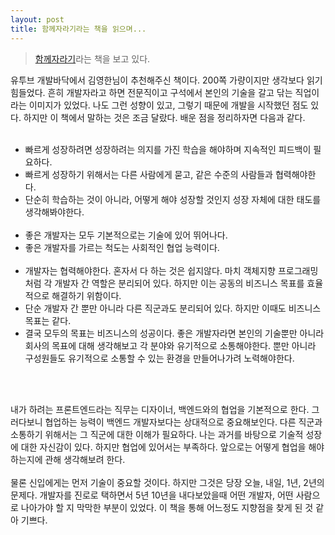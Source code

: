 ```yaml
---
layout: post
title: 함께자라기라는 책을 읽으며...
---
```


> [함께자라기](http://www.yes24.com/Product/Goods/67350256?pid=123487&cosemkid=go15446056295385363&gclid=Cj0KCQjw1tGUBhDXARIsAIJx01n4GJw7L4pJ5xttelnpm6UMOVbwK6eSg_zX_suJbRuzAPBAFKRj52UaAjxiEALw_wcB)라는 책을 보고 있다.

유투브 개발바닥에서 김영한님이 추천해주신 책이다. 200쪽 가량이지만 생각보다 읽기 힘들었다. 흔히 개발자라고 하면 전문직이고 구석에서 본인의 기술을 갈고 닦는 직업이라는 이미지가 있었다. 나도 그런 성향이 있고, 그렇기 때문에 개발을 시작했던 점도 있다. 하지만 이 책에서 말하는 것은 조금 달랐다. 배운 점을 정리하자면 다음과 같다.
<br><br>

- 빠르게 성장하려면 성장하려는 의지를 가진 학습을 해야하며 지속적인 피드백이 필요하다.
- 빠르게 성장하기 위해서는 다른 사람에게 묻고, 같은 수준의 사람들과 협력해야한다.
- 단순히 학습하는 것이 아니라, 어떻게 해야 성장할 것인지 성장 자체에 대한 태도를 생각해봐야한다.
  <br><br>
- 좋은 개발자는 모두 기본적으로는 기술에 있어 뛰어나다.
- 좋은 개발자를 가르는 척도는 사회적인 협업 능력이다.
  <br><br>
- 개발자는 협력해야한다. 혼자서 다 하는 것은 쉽지않다. 마치 객체지향 프로그래밍처럼 각 개발자 간 역할은 분리되어 있다. 하지만 이는 공동의 비즈니스 목표를 효율적으로 해결하기 위함이다.
- 단순 개발자 간 뿐만 아니라 다른 직군과도 분리되어 있다. 하지만 이때도 비즈니스 목표는 같다.
- 결국 모두의 목표는 비즈니스의 성공이다. 좋은 개발자라면 본인의 기술뿐만 아니라 회사의 목표에 대해 생각해보고 각 분야와 유기적으로 소통해야한다. 뿐만 아니라 구성원들도 유기적으로 소통할 수 있는 환경을 만들어나가려 노력해야한다.

<br><br>

내가 하려는 프론트엔드라는 직무는 디자이너, 백엔드와의 협업을 기본적으로 한다. 그러다보니 협업하는 능력이 백엔드 개발자보다는 상대적으로 중요해보인다. 다른 직군과 소통하기 위해서는 그 직군에 대한 이해가 필요하다. 나는 과거를 바탕으로 기술적 성장에 대한 자신감이 있다. 하지만 협업에 있어서는 부족하다. 앞으로는 어떻게 협업을 해야하는지에 관해 생각해보려 한다.
<br><br>
물론 신입에게는 먼저 기술이 중요할 것이다. 하지만 그것은 당장 오늘, 내일, 1년, 2년의 문제다. 개발자를 진로로 택하면서 5년 10년을 내다보았을때 어떤 개발자, 어떤 사람으로 나아가야 할 지 막막한 부분이 있었다. 이 책을 통해 어느정도 지향점을 찾게 된 것 같아 기쁘다.
